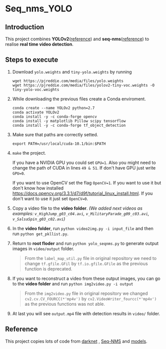 # Seq_nms_YOLO

## Introduction

This project combines **YOLOv2**([reference](https://arxiv.org/abs/1506.02640)) and **seq-nms**([reference](https://arxiv.org/abs/1602.08465)) to realise **real time video detection**.

## Steps to execute


1. Download `yolo.weights` and `tiny-yolo.weights` by running
    ```
    wget https://pjreddie.com/media/files/yolo.weights
    wget https://pjreddie.com/media/files/yolov2-tiny-voc.weights -O tiny-yolo-voc.weights
    ```
1. While downloading the previous files create a Conda enviroment.
    ```
    conda create --name YOLOv2 python=2.7
    conda activate YOLOv2
    conda install -y -c conda-forge opencv
    conda install -y matplotlib Pillow scipy tensorflow
    conda install -y -c conda-forge tf_object_detection
    ```   
1. Make sure that paths are correctly setted.
    ```
    export PATH=/usr/local/cuda-10.1/bin:$PATH
    ```
1. `make` the project.

    If you have a NVIDIA GPU you could set `GPU=1`. Also you might need to change the path of CUDA in lines `49 & 51`. If don't have GPU just write `GPU=0`.

    If you want to use OpenCV set the flag `OpenCV=1`. If you want to use it but don't know how installed https://docs.opencv.org/3.3.1/d7/d9f/tutorial_linux_install.html. If you don't want to use it just set `OpenCV=0`.

1. Copy a video file to the **video folder**. _(We added next videos as examples: `v_HighJump_g03_c04.avi`, `v_MilitaryParade_g09_c03.avi`, `v_SalsaSpin_g03_c02.avi`)_
1. In the **video folder**, run `python video2img.py -i input_file` and then run `python get_pkllist.py`.
1. Return to **root floder** and run `python yolo_seqnms.py` to generate output images in `video/output` folder.
    > From the `label_map_util.py` file in original repository we need to change `tf.gfile.GFil` by `tf.io.gfile.GFile` as the previous function is deprecated.
1. If you want to reconstruct a video from these output images, you can go to the **video folder** and run `python img2video.py -i output`
    > From the `img2video.py` file in original repository we changed `cv2.cv.CV_FOURCC(*'mp4v')` by `cv2.VideoWriter_fourcc(*'mp4v')` as the previous functions was not able.
1. At last you will see `output.mp4` file with detection results in `video/` folder.

## Reference

This project copies lots of code from [darknet](https://github.com/pjreddie/darknet) , [Seq-NMS](https://github.com/lrghust/Seq-NMS) and  [models](https://github.com/tensorflow/models).
